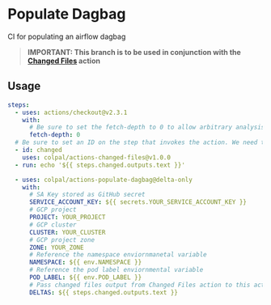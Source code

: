 # Populate Dagbag

CI for populating an airflow dagbag

> **IMPORTANT: This branch is to be used in conjunction with the [Changed Files](https://github.com/colpal/actions-changed-files) action**

## Usage

```yaml
steps:
  - uses: actions/checkout@v2.3.1
    with:
      # Be sure to set the fetch-depth to 0 to allow arbitrary analysis of previous commits
      fetch-depth: 0
  # Be sure to set an ID on the step that invokes the action. We need this later to access outputs!
  - id: changed
    uses: colpal/actions-changed-files@v1.0.0
  - run: echo '${{ steps.changed.outputs.text }}'

  - uses: colpal/actions-populate-dagbag@delta-only
    with:
      # SA Key stored as GitHub secret
      SERVICE_ACCOUNT_KEY: ${{ secrets.YOUR_SERVICE_ACCOUNT_KEY }}
      # GCP project
      PROJECT: YOUR_PROJECT
      # GCP cluster
      CLUSTER: YOUR_CLUSTER
      # GCP project zone
      ZONE: YOUR_ZONE
      # Reference the namespace enviornmanetal variable
      NAMESPACE: ${{ env.NAMESPACE }}
      # Reference the pod label enviornmental variable
      POD_LABEL: ${{ env.POD_LABEL }}
      # Pass changed files output from Changed Files action to this action
      DELTAS: ${{ steps.changed.outputs.text }}
```
